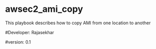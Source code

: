 # awsec2_ami_copy
This playbook describes how to copy AMI from one location to another

#Developer: Rajasekhar

#version: 0.1
